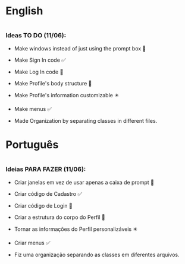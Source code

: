 # English
#
### Ideas TO DO (11/06):
- Make windows instead of just using the prompt box 🔶
- Make Sign In code ✅
- Make Log In code 🔶
- Make Profile's body structure 🔶
- Make Profile's information customizable ✴️
- Make menus ✅

- Made Organization by separating classes in different files.
#
# Português
#
### Ideias PARA FAZER (11/06):
- Criar janelas em vez de usar apenas a caixa de prompt 🔶
- Criar código de Cadastro ✅
- Criar código de Login 🔶  
- Criar a estrutura do corpo do Perfil 🔶  
- Tornar as informações do Perfil personalizáveis ✴️ 
- Criar menus ✅

- Fiz uma organização separando as classes em diferentes arquivos.
